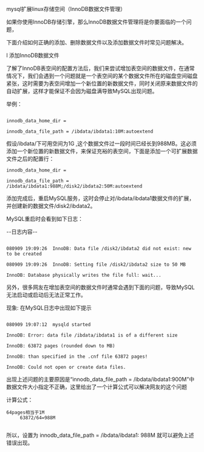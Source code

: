 mysql扩展linux存储空间（InnoDB数据文件管理）



如果你使用InnoDB存储引擎，那么InnoDB数据文件管理将是你要面临的一个问题，

下面介绍如何正确的添加、删除数据文件以及添加数据文件时常见问题解决。

l  添加InnoDB数据文件

了解了InnoDB表空间的配置方法后，我们来尝试增加表空间的数据文件，在通常情况下，我们会遇到一个问题就是一个表空间的某个数据文件所在的磁盘空间磁盘紧张，这时需要为表空间增加一个新位置的新数据文件，同时关闭原来数据文件的自动扩展，这样才能保证不会因为磁盘满导致MySQL出现问题。

举例：
```

innodb_data_home_dir =

innodb_data_file_path = /ibdata/ibdata1:10M:autoextend
```

假设/ibdata/下可用空间为1G ,这个数据文件过一段时间已经长到988MB。这必须添加一个新位置的新数据文件，来保证充裕的表空间，下面是添加一个可扩展数据文件之后的配置行：

```
innodb_data_home_dir =

innodb_data_file_path = /ibdata/ibdata1:988M;/disk2/ibdata2:50M:autoextend
```

添加完成后，重启MySQL服务，这时会停止对/ibdata/ibdata1数据文件的扩展，并创建新的数据文件/disk2/ibdata2。

MySQL重启时会看到如下日志：

--日志内容--
```

080909 19:09:26  InnoDB: Data file /disk2/ibdata2 did not exist: new to be created

080909 19:09:26  InnoDB: Setting file /disk2/ibdata2 size to 50 MB

InnoDB: Database physically writes the file full: wait...
```

另外，很多网友在增加表空间的数据文件时通常会遇到下面的问题，导致MySQL无法启动或启动后无法正常工作。

现象: 在MySQL日志中出现如下提示
```

080909 19:07:12  mysqld started

InnoDB: Error: data file /ibdata/ibdata1 is of a different size

InnoDB: 63872 pages (rounded down to MB)

InnoDB: than specified in the .cnf file 63872 pages!

InnoDB: Could not open or create data files.
```

出现上述问题的主要原因是“innodb_data_file_path = /ibdata/ibdata1:900M”中数据文件大小指定不正确，这里给出了一个计算公式可以解决网友的这个问题

计算公式：

```
64pages相当于1M
     63872/64=988M
     
```

所以，设置为 innodb_data_file_path = /ibdata/ibdata1: 988M 就可以避免上述错误出现。
